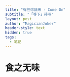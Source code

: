 ```yaml
---
title: "有胆你就来 - Come On"
subtitle: "「等下」待写"
layout: post
author: "MagicianJoker"
header-style: text
hidden: true
tags:
  - 笔记
---
```


# 食之无味